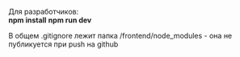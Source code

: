 Для разработчиков:<br>
<b>npm install</b>
<b>npm run dev</b>

В общем .gitignore лежит папка /frontend/node_modules - она не публикуется при push на github